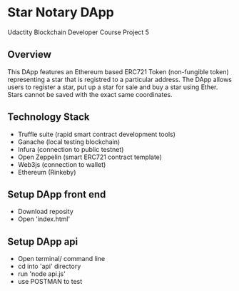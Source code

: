 # Star Notary DApp

Udactity Blockchain Developer Course Project 5

## Overview
This DApp features an Ethereum based ERC721 Token (non-fungible token) representing a star that is registred to a particular address.
The DApp allows users to register a star, put up a star for sale and buy a star using Ether. Stars cannot be saved with the exact same coordinates.

## Technology Stack
- Truffle suite (rapid smart contract development tools)
- Ganache (local testing blockchain)
- Infura (connection to public testnet)
- Open Zeppelin (smart ERC721 contract template)
- Web3js (connection to wallet)
- Ethereum (Rinkeby)

## Setup DApp front end
- Download reposity
- Open 'index.html'

## Setup DApp api
- Open terminal/ command line
- cd into 'api' directory
- run 'node api.js'
- use POSTMAN to test
